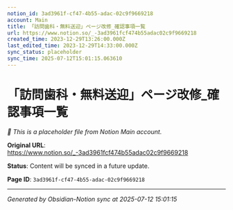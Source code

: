 ```yaml
---
notion_id: 3ad3961f-cf47-4b55-adac-02c9f9669218
account: Main
title: 「訪問歯科・無料送迎」ページ改修_確認事項一覧
url: https://www.notion.so/_-3ad3961fcf474b55adac02c9f9669218
created_time: 2023-12-29T13:26:00.000Z
last_edited_time: 2023-12-29T14:33:00.000Z
sync_status: placeholder
sync_time: 2025-07-12T15:01:15.063610
---
```


# 「訪問歯科・無料送迎」ページ改修_確認事項一覧

*🔄 This is a placeholder file from Notion Main account.*

**Original URL**: https://www.notion.so/_-3ad3961fcf474b55adac02c9f9669218

**Status**: Content will be synced in a future update.

**Page ID**: `3ad3961f-cf47-4b55-adac-02c9f9669218`

---

*Generated by Obsidian-Notion sync at 2025-07-12 15:01:15*
